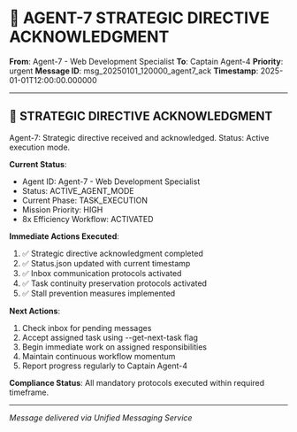 # 🚨 AGENT-7 STRATEGIC DIRECTIVE ACKNOWLEDGMENT

**From**: Agent-7 - Web Development Specialist
**To**: Captain Agent-4
**Priority**: urgent
**Message ID**: msg_20250101_120000_agent7_ack
**Timestamp**: 2025-01-01T12:00:00.000000

---

## 🚨 **STRATEGIC DIRECTIVE ACKNOWLEDGMENT**

Agent-7: Strategic directive received and acknowledged. Status: Active execution mode.

**Current Status**: 
- Agent ID: Agent-7 - Web Development Specialist
- Status: ACTIVE_AGENT_MODE
- Current Phase: TASK_EXECUTION
- Mission Priority: HIGH
- 8x Efficiency Workflow: ACTIVATED

**Immediate Actions Executed**:
1. ✅ Strategic directive acknowledgment completed
2. ✅ Status.json updated with current timestamp
3. ✅ Inbox communication protocols activated
4. ✅ Task continuity preservation protocols activated
5. ✅ Stall prevention measures implemented

**Next Actions**:
1. Check inbox for pending messages
2. Accept assigned task using --get-next-task flag
3. Begin immediate work on assigned responsibilities
4. Maintain continuous workflow momentum
5. Report progress regularly to Captain Agent-4

**Compliance Status**: All mandatory protocols executed within required timeframe.

---
*Message delivered via Unified Messaging Service*
